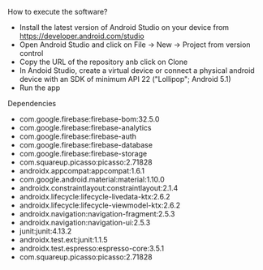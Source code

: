 How to execute the software?
  - Install the latest version of Android Studio on your device from https://developer.android.com/studio
  - Open Android Studio and click on File -> New -> Project from version control 
  - Copy the URL of the repository anb click on Clone
  - In Andoid Studio, create a virtual device or connect a physical android device with an SDK of minimum API 22 ("Lollipop"; Android 5.1)
  - Run the app
    
Dependencies
  - com.google.firebase:firebase-bom:32.5.0
  - com.google.firebase:firebase-analytics
  - com.google.firebase:firebase-auth
  - com.google.firebase:firebase-database
  - com.google.firebase:firebase-storage
  - com.squareup.picasso:picasso:2.71828
  - androidx.appcompat:appcompat:1.6.1
  - com.google.android.material:material:1.10.0
  - androidx.constraintlayout:constraintlayout:2.1.4
  - androidx.lifecycle:lifecycle-livedata-ktx:2.6.2
  - androidx.lifecycle:lifecycle-viewmodel-ktx:2.6.2
  - androidx.navigation:navigation-fragment:2.5.3
  - androidx.navigation:navigation-ui:2.5.3
  - junit:junit:4.13.2
  - androidx.test.ext:junit:1.1.5
  - androidx.test.espresso:espresso-core:3.5.1
  - com.squareup.picasso:picasso:2.71828
  
 
